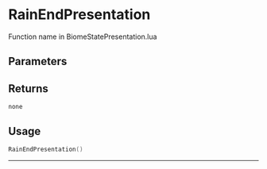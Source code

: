 # RainEndPresentation

Function name in BiomeStatePresentation.lua

## Parameters

## Returns

`none`

## Usage

```lua
RainEndPresentation()
```

---
